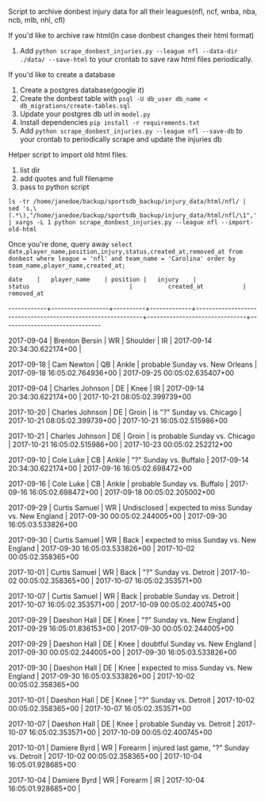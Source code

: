 Script to archive donbest injury data for all their leagues(nfl, ncf, wnba, nba, ncb, mlb, nhl, cfl)

If you'd like to archive raw html(In case donbest changes their html format)
1. Add `python scrape_donbest_injuries.py --league nfl --data-dir ./data/ --save-html` to your crontab to save raw html files periodically.

If you'd like to create a database
1. Create a postgres database(google it)
2. Create the donbest table with `psql -U db_user db_name < db_migrations/create-tables.sql` 
3. Update your postgres db url in `model.py`
4. Install dependencies `pip install -r requirements.txt`
5. Add `python scrape_donbest_injuries.py --league nfl --save-db` to your crontab to periodically scrape and update the injuries db
 
Helper script to import old html files.
1. list dir
2. add quotes and full filename
3. pass to python script

`ls -tr /home/janedoe/backup/sportsdb_backup/injury_data/html/nfl/ | sed 's,\(.*\),"/home/janedoe/backup/sportsdb_backup/injury_data/html/nfl/\1",' | xargs -L 1 python scrape_donbest_injuries.py --league nfl --import-old-html`

Once you're done, query away `select date,player_name,position,injury,status,created_at,removed_at from donbest where league = 'nfl' and team_name = 'Carolina' order by team_name,player_name,created_at;`

    date    |   player_name    | position |   injury    |                           status                            |          created_at           |          removed_at           

------------+------------------+----------+-------------+-------------------------------------------------------------+-------------------------------+-------------------------------

 2017-09-04 | Brenton Bersin   | WR       | Shoulder    | IR                                                          | 2017-09-14 20:34:30.622174+00 | 

 2017-09-18 | Cam Newton       | QB       | Ankle       | probable Sunday vs. New Orleans                             | 2017-09-18 16:05:02.764936+00 | 2017-09-25 00:05:02.635407+00

 2017-09-04 | Charles Johnson  | DE       | Knee        | IR                                                          | 2017-09-14 20:34:30.622174+00 | 2017-10-21 08:05:02.399739+00

 2017-10-20 | Charles Johnson  | DE       | Groin       | is "?" Sunday vs. Chicago                                   | 2017-10-21 08:05:02.399739+00 | 2017-10-21 16:05:02.515986+00

 2017-10-21 | Charles Johnson  | DE       | Groin       | is probable Sunday vs. Chicago                              | 2017-10-21 16:05:02.515986+00 | 2017-10-23 00:05:02.252212+00

 2017-09-10 | Cole Luke        | CB       | Ankle       | "?" Sunday vs. Buffalo                                      | 2017-09-14 20:34:30.622174+00 | 2017-09-16 16:05:02.698472+00

 2017-09-16 | Cole Luke        | CB       | Ankle       | probable Sunday vs. Buffalo                                 | 2017-09-16 16:05:02.698472+00 | 2017-09-18 00:05:02.205002+00

 2017-09-29 | Curtis Samuel    | WR       | Undisclosed | expected to miss Sunday vs. New England                     | 2017-09-30 00:05:02.244005+00 | 2017-09-30 16:05:03.533826+00

 2017-09-30 | Curtis Samuel    | WR       | Back        | expected to miss Sunday vs. New England                     | 2017-09-30 16:05:03.533826+00 | 2017-10-02 00:05:02.358365+00

 2017-10-01 | Curtis Samuel    | WR       | Back        | "?" Sunday vs. Detroit                                      | 2017-10-02 00:05:02.358365+00 | 2017-10-07 16:05:02.353571+00

 2017-10-07 | Curtis Samuel    | WR       | Back        | probable Sunday vs. Detroit                                 | 2017-10-07 16:05:02.353571+00 | 2017-10-09 00:05:02.400745+00

 2017-09-29 | Daeshon Hall     | DE       | Knee        | "?" Sunday vs. New England                                  | 2017-09-29 16:05:01.836153+00 | 2017-09-30 00:05:02.244005+00

 2017-09-29 | Daeshon Hall     | DE       | Knee        | doubtful Sunday vs. New England                             | 2017-09-30 00:05:02.244005+00 | 2017-09-30 16:05:03.533826+00

 2017-09-30 | Daeshon Hall     | DE       | Knee        | expected to miss Sunday vs. New England                     | 2017-09-30 16:05:03.533826+00 | 2017-10-02 00:05:02.358365+00

 2017-10-01 | Daeshon Hall     | DE       | Knee        | "?" Sunday vs. Detroit                                      | 2017-10-02 00:05:02.358365+00 | 2017-10-07 16:05:02.353571+00

 2017-10-07 | Daeshon Hall     | DE       | Knee        | probable Sunday vs. Detroit                                 | 2017-10-07 16:05:02.353571+00 | 2017-10-09 00:05:02.400745+00

 2017-10-01 | Damiere Byrd     | WR       | Forearm     | injured last game, "?" Sunday vs. Detroit                   | 2017-10-02 00:05:02.358365+00 | 2017-10-04 16:05:01.928685+00

 2017-10-04 | Damiere Byrd     | WR       | Forearm     | IR                                                          | 2017-10-04 16:05:01.928685+00 | 

